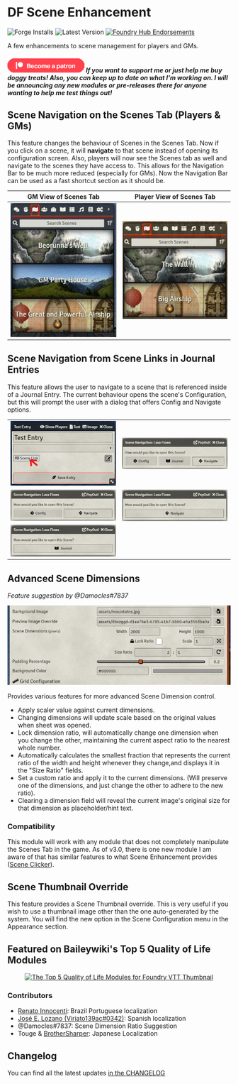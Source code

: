 # DF Scene Enhancement

![Forge Installs](https://img.shields.io/badge/dynamic/json?color=red&label=Forge%20Installs&query=package.installs&suffix=%25&url=https%3A%2F%2Fforge-vtt.com%2Fapi%2Fbazaar%2Fpackage%2Fdf-scene-enhance) ![Latest Version](https://img.shields.io/badge/dynamic/json?label=Latest%20Release&prefix=v&query=package.versions%5B0%5D&url=https%3A%2F%2Fforge-vtt.com%2Fapi%2Fbazaar%2Fpackage%2Fdf-scene-enhance) [![Foundry Hub Endorsements](https://img.shields.io/endpoint?logoColor=white&url=https%3A%2F%2Fwww.foundryvtt-hub.com%2Fwp-json%2Fhubapi%2Fv1%2Fpackage%2Fdf-scene-enhance%2Fshield%2Fendorsements)](https://www.foundryvtt-hub.com/package/df-scene-enhance/)

A few enhancements to scene management for players and GMs.

##### [![become a patron](../.assets/patreon-image.png)](https://www.patreon.com/bePatron?u=46113583) If you want to support me or just help me buy doggy treats! Also, you can keep up to date on what I'm working on. I will be announcing any new modules or pre-releases there for anyone wanting to help me test things out!

## Scene Navigation on the Scenes Tab (Players & GMs)

This feature changes the behaviour of Scenes in the Scenes Tab. Now if you click on a scene, it will **navigate** to that scene instead of opening its configuration screen. Also, players will now see the Scenes tab as well and navigate to the scenes they have access to. This allows for the Navigation Bar to be much more reduced (especially for GMs). Now the Navigation Bar can be used as a fast shortcut section as it should be.

|GM View of Scenes Tab|Player View of Scenes Tab|
|:-:|:-:|
|![GM View of Scenes Tab](../.assets/df-scene-enhance-gm.png)|![Player View of Scenes Tab](../.assets/df-scene-enhance-pc.png)|

## Scene Navigation from Scene Links in Journal Entries

This feature allows the user to navigate to a scene that is referenced inside of a Journal Entry. The current behaviour opens the scene's Configuration, but this will prompt the user with a dialog that offers Config and Navigate options.

|||
|:-:|:-:|
|![Journal Entry](../.assets/df-scene-enhance-journal.png)|![Configure, Journal, and Navigation Prompt](../.assets/df-scene-enhance-journal-confirm-cjn.png)|
|![Configure and Navigation Prompt](../.assets/df-scene-enhance-journal-confirm-cn.png)|![Navigation Prompt](../.assets/df-scene-enhance-journal-confirm-n.png)|
|![Journal Prompt](../.assets/df-scene-enhance-journal-confirm-j.png)| |

## Advanced Scene Dimensions

*Feature suggestion by @Damocles#7837*

![](../.assets/df-scene-enhance-ratio.png)

Provides various features for more advanced Scene Dimension control.

- Apply scaler value against current dimensions.
- Changing dimensions will update scale based on the original values when sheet was opened.
- Lock dimension ratio, will automatically change one dimension when you change the other, maintaining the current aspect ratio to the nearest whole number.
- Automatically calculates the smallest fraction that represents the current ratio of the width and height whenever they change,and displays it in the "Size Ratio" fields.
- Set a custom ratio and apply it to the current dimensions. (Will preserve one of the dimensions, and just change the other to adhere to the new ratio).
- Clearing a dimension field will reveal the current image's original size for that dimension as placeholder/hint text.

### Compatibility

This module will work with any module that does not completely manipulate the Scenes Tab in the game. As of v3.0, there is one new module I am aware of that has similar features to what Scene Enhancement provides ([Scene Clicker](https://foundryvtt.com/packages/scene-clicker/)).

## Scene Thumbnail Override

This feature provides a Scene Thumbnail override. This is very useful if you wish to use a thumbnail image other than the one auto-generated by the system. You will find the new option in the Scene Configuration menu in the Appearance section.

## Featured on Baileywiki's Top 5 Quality of Life Modules

<a href="https://youtu.be/8D2fWmH_nlg" title="The Top 5 Quality of Life Modules for Foundry VTT">
  <p align="center">
    <img width="75%" src="https://img.youtube.com/vi/8D2fWmH_nlg/maxresdefault.jpg" alt="The Top 5 Quality of Life Modules for Foundry VTT Thumbnail"/>
  </p>
</a>

### Contributors

- [Renato Innocenti](https://github.com/rinnocenti): Brazil Portuguese localization
- [José E. Lozano (Viriato139ac#0342)](https://github.com/lozalojo): Spanish localization
- @Damocles#7837: Scene Dimension Ratio Suggestion
- Touge & [BrotherSharper](https://github.com/BrotherSharper): Japanese Localization

## Changelog

You can find all the latest updates [in the CHANGELOG](./CHANGELOG.md)
